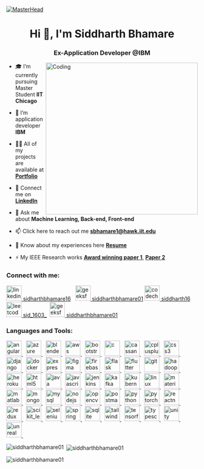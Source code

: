 [![MasterHead](https://user-images.githubusercontent.com/90236635/232446433-d5540fa2-fe28-4bb8-b929-cdb51fe61336.gif)](https://siddharthbhamare.netlify.app/)
<h1 align="center">Hi 👋, I'm Siddharth Bhamare</h1>
<h3 align="center">Ex-Application Developer @IBM</h3>
<img align="right" alt="Coding" width="400" src="https://user-images.githubusercontent.com/74038190/212749447-bfb7e725-6987-49d9-ae85-2015e3e7cc41.gif ">


- 🎓 I’m currently pursuing Master Student **IIT Chicago**

- 💼 I’m application developer **IBM**

- 👨‍💻 All of my projects are available at **[Portfolio](https://siddharthbhamare.netlify.app/)**

- 🔐 Connect me on **[LinkedIn](https://www.linkedin.com/in/siddharthbhamare16/)**

- 💬 Ask me about **Machine Learning, Back-end, Front-end**

- 📫 Click here to reach out me **[sbhamare1@hawk.iit.edu](sbhamare1@hawk.iit.edu)**

- 📄 Know about my experiences here **[Resume](https://drive.google.com/file/d/1cX7Bz6G23KSMxzaJ5NQo2yOID1aGxSN0/view?usp=drive_link)**

- ⚡ My IEEE Research works **[Award winning paper 1](https://ieeexplore.ieee.org/document/10420379/)**, **[Paper 2](https://ieeexplore.ieee.org/document/10420408/)**

<h3 align="left">Connect with me:</h3>
<p align="left">
<!-- LinkedIn -->
<a href="https://linkedin.com/in/siddharthbhamare16" target="_blank" rel="noreferrer">
  <img src="https://skillicons.dev/icons?i=linkedin" alt="linkedin" width="40" height="40"/>
</a>
<a href="https://linkedin.com/in/siddharthbhamare16" target="_blank" rel="noreferrer">sidharthbhamare16</a>&nbsp;&nbsp;

<!-- GeeksforGeeks -->
<a href="https://auth.geeksforgeeks.org/user/siddharthbhamare01" target="_blank" rel="noreferrer">
  <img src="https://upload.wikimedia.org/wikipedia/commons/4/43/GeeksforGeeks.svg" alt="geeksforgeeks" width="40" height="40"/>
</a>
<a href="https://auth.geeksforgeeks.org/user/siddharthbhamare01" target="_blank" rel="noreferrer">siddharthbhamare01</a>

<!-- CodeChef -->
<a href="https://www.codechef.com/users/siddharth16" target="_blank" rel="noreferrer">
  <img src="https://img.icons8.com/color/48/000000/codechef.png" alt="codechef" width="40" height="40"/>
</a>
<a href="https://www.codechef.com/users/siddharth16" target="_blank" rel="noreferrer">siddharth16</a>&nbsp;

<!-- LeetCode -->
<a href="https://www.leetcode.com/sid_1603_" target="_blank" rel="noreferrer">
  <img src="https://cdn.iconscout.com/icon/free/png-256/free-leetcode-3521542-2944960.png" alt="leetcode" width="40" height="40"/>
</a>
<a href="https://www.leetcode.com/sid_1603_" target="_blank" rel="noreferrer">sid_1603_</a>&nbsp;


<!-- GeeksforGeeks -->
<a href="https://auth.geeksforgeeks.org/user/siddharthbhamare01" target="_blank" rel="noreferrer">
  <img src="https://upload.wikimedia.org/wikipedia/commons/4/43/GeeksforGeeks.svg" alt="geeksforgeeks" width="40" height="40"/>
</a>
<a href="https://auth.geeksforgeeks.org/user/siddharthbhamare01" target="_blank" rel="noreferrer">siddharthbhamare01</a>&nbsp;
</p>

<h3 align="left">Languages and Tools:</h3>
<p align="left">
  <!-- Angular -->
  <a href="https://angular.io" target="_blank" rel="noreferrer">
    <img src="https://angular.io/assets/images/logos/angular/angular.svg" alt="angular" width="40" height="40"/>
  </a>&nbsp;
 <!-- Azure -->
  <a href="https://azure.microsoft.com/en-in/" target="_blank" rel="noreferrer">
    <img src="https://www.vectorlogo.zone/logos/microsoft_azure/microsoft_azure-icon.svg" alt="azure" width="40" height="40"/>
  </a>&nbsp;
  <!-- Blender -->
  <a href="https://www.blender.org/" target="_blank" rel="noreferrer">
    <img src="https://download.blender.org/branding/community/blender_community_badge_white.svg" alt="blender" width="40" height="40"/>
  </a>&nbsp;
  <!-- AWS -->
  <a href="https://aws.amazon.com" target="_blank" rel="noreferrer">
    <img src="https://www.vectorlogo.zone/logos/amazon_aws/amazon_aws-icon.svg" alt="aws" width="40" height="40"/>
  </a>&nbsp;
  <!-- Bootstrap -->
  <a href="https://getbootstrap.com" target="_blank" rel="noreferrer">
    <img src="https://www.vectorlogo.zone/logos/getbootstrap/getbootstrap-icon.svg" alt="bootstrap" width="40" height="40"/>
  </a>&nbsp;

  <!-- C -->
  <a href="https://www.cprogramming.com/" target="_blank" rel="noreferrer">
    <img src="https://skillicons.dev/icons?i=c" alt="c" width="40" height="40"/>
  </a>&nbsp;
  
  <!-- Cassandra -->
  <a href="https://cassandra.apache.org/" target="_blank" rel="noreferrer">
    <img src="https://skillicons.dev/icons?i=cassandra" alt="cassandra" width="40" height="40"/>
  </a>&nbsp;
  
  <!-- C++ -->
  <a href="https://www.w3schools.com/cpp/" target="_blank" rel="noreferrer">
    <img src="https://skillicons.dev/icons?i=cpp" alt="cplusplus" width="40" height="40"/>
  </a>&nbsp;
  
  <!-- CSS -->
  <a href="https://www.w3schools.com/css/" target="_blank" rel="noreferrer">
    <img src="https://skillicons.dev/icons?i=css" alt="css3" width="40" height="40"/>
  </a>&nbsp;
  
  <!-- Django -->
  <a href="https://www.djangoproject.com/" target="_blank" rel="noreferrer">
    <img src="https://skillicons.dev/icons?i=django" alt="django" width="40" height="40"/>
  </a>&nbsp;
  
  <!-- Docker -->
  <a href="https://www.docker.com/" target="_blank" rel="noreferrer">
    <img src="https://skillicons.dev/icons?i=docker" alt="docker" width="40" height="40"/>
  </a>&nbsp;
  
  <!-- Express -->
  <a href="https://expressjs.com" target="_blank" rel="noreferrer">
    <img src="https://skillicons.dev/icons?i=express" alt="express" width="40" height="40"/>
  </a>&nbsp;
  
  <!-- Figma -->
  <a href="https://www.figma.com/" target="_blank" rel="noreferrer">
    <img src="https://skillicons.dev/icons?i=figma" alt="figma" width="40" height="40"/>
  </a>&nbsp;
  
  <!-- Firebase -->
  <a href="https://firebase.google.com/" target="_blank" rel="noreferrer">
    <img src="https://skillicons.dev/icons?i=firebase" alt="firebase" width="40" height="40"/>
  </a>&nbsp;
  
  <!-- Flask -->
  <a href="https://flask.palletsprojects.com/" target="_blank" rel="noreferrer">
    <img src="https://skillicons.dev/icons?i=flask" alt="flask" width="40" height="40"/>
  </a>&nbsp;
  
  <!-- Flutter -->
  <a href="https://flutter.dev" target="_blank" rel="noreferrer">
    <img src="https://skillicons.dev/icons?i=flutter" alt="flutter" width="40" height="40"/>
  </a>&nbsp;
  
  <!-- Git -->
  <a href="https://git-scm.com/" target="_blank" rel="noreferrer">
    <img src="https://skillicons.dev/icons?i=git" alt="git" width="40" height="40"/>
  </a>&nbsp;
  
  
<a href="https://hadoop.apache.org/" target="_blank" rel="noreferrer">
  <img src="https://www.svgrepo.com/show/353851/hadoop.svg" alt="hadoop" width="40" height="40"/>
</a>&nbsp;
  
  <!-- Heroku -->
  <a href="https://heroku.com" target="_blank" rel="noreferrer">
    <img src="https://skillicons.dev/icons?i=heroku" alt="heroku" width="40" height="40"/>
  </a>&nbsp;
  
  <!-- HTML -->
  <a href="https://www.w3.org/html/" target="_blank" rel="noreferrer">
    <img src="https://skillicons.dev/icons?i=html" alt="html5" width="40" height="40"/>
  </a>&nbsp;
  
  <!-- Java -->
  <a href="https://www.java.com" target="_blank" rel="noreferrer">
    <img src="https://skillicons.dev/icons?i=java" alt="java" width="40" height="40"/>
  </a>&nbsp;
  
  <!-- JavaScript -->
  <a href="https://developer.mozilla.org/en-US/docs/Web/JavaScript" target="_blank" rel="noreferrer">
    <img src="https://skillicons.dev/icons?i=js" alt="javascript" width="40" height="40"/>
  </a>&nbsp;
  
  <!-- Jenkins -->
  <a href="https://www.jenkins.io" target="_blank" rel="noreferrer">
    <img src="https://skillicons.dev/icons?i=jenkins" alt="jenkins" width="40" height="40"/>
  </a>&nbsp;
  
  <!-- Kafka -->
  <a href="https://kafka.apache.org/" target="_blank" rel="noreferrer">
    <img src="https://skillicons.dev/icons?i=kafka" alt="kafka" width="40" height="40"/>
  </a>&nbsp;
  
  <!-- Kubernetes -->
  <a href="https://kubernetes.io" target="_blank" rel="noreferrer">
    <img src="https://skillicons.dev/icons?i=kubernetes" alt="kubernetes" width="40" height="40"/>
  </a>&nbsp;
  
  <!-- Linux -->
  <a href="https://www.linux.org/" target="_blank" rel="noreferrer">
    <img src="https://skillicons.dev/icons?i=linux" alt="linux" width="40" height="40"/>
  </a>&nbsp;
  
  <!-- Materialize -->
  <a href="https://materializecss.com/" target="_blank" rel="noreferrer">
    <img src="https://skillicons.dev/icons?i=materialui" alt="materialize" width="40" height="40"/>
  </a>&nbsp;
  <!-- MATLAB -->
  <a href="https://www.mathworks.com/" target="_blank" rel="noreferrer">
    <img src="https://skillicons.dev/icons?i=matlab" alt="matlab" width="40" height="40"/>
  </a>&nbsp;
  
  <!-- MongoDB -->
  <a href="https://www.mongodb.com/" target="_blank" rel="noreferrer">
    <img src="https://skillicons.dev/icons?i=mongodb" alt="mongodb" width="40" height="40"/>
  </a>&nbsp;
  
  <!-- MySQL -->
  <a href="https://www.mysql.com/" target="_blank" rel="noreferrer">
    <img src="https://skillicons.dev/icons?i=mysql" alt="mysql" width="40" height="40"/>
  </a>&nbsp;
  
  <!-- NodeJS -->
  <a href="https://nodejs.org" target="_blank" rel="noreferrer">
    <img src="https://skillicons.dev/icons?i=nodejs" alt="nodejs" width="40" height="40"/>
  </a>&nbsp;
  
  <!-- OpenCV -->
  <a href="https://opencv.org/" target="_blank" rel="noreferrer">
    <img src="https://skillicons.dev/icons?i=opencv" alt="opencv" width="40" height="40"/>
  </a>&nbsp;
  
  <!-- Postman -->
  <a href="https://postman.com" target="_blank" rel="noreferrer">
    <img src="https://skillicons.dev/icons?i=postman" alt="postman" width="40" height="40"/>
  </a>&nbsp;
  
  <!-- Python -->
  <a href="https://www.python.org" target="_blank" rel="noreferrer">
    <img src="https://skillicons.dev/icons?i=python" alt="python" width="40" height="40"/>
  </a>&nbsp;
  
  <!-- PyTorch -->
  <a href="https://pytorch.org/" target="_blank" rel="noreferrer">
    <img src="https://skillicons.dev/icons?i=pytorch" alt="pytorch" width="40" height="40"/>
  </a>&nbsp;
  
  
<!-- React Native -->
  <a href="https://reactnative.dev/" target="_blank" rel="noreferrer">
    <img src="https://skillicons.dev/icons?i=react" alt="reactnative" width="40" height="40"/>
  </a>&nbsp;
  
  <!-- Redux -->
  <a href="https://redux.js.org" target="_blank" rel="noreferrer">
    <img src="https://skillicons.dev/icons?i=redux" alt="redux" width="40" height="40"/>
  </a>&nbsp;
  
  <!-- Scikit-learn -->
  <a href="https://scikit-learn.org/" target="_blank" rel="noreferrer">
    <img src="https://skillicons.dev/icons?i=sklearn" alt="scikit_learn" width="40" height="40"/>
  </a>&nbsp;
  
  <!-- Selenium -->
  <a href="https://www.selenium.dev" target="_blank" rel="noreferrer">
    <img src="https://skillicons.dev/icons?i=selenium" alt="selenium" width="40" height="40"/>
  </a>&nbsp;
  
  <!-- Spring -->
  <a href="https://spring.io/" target="_blank" rel="noreferrer">
    <img src="https://skillicons.dev/icons?i=spring" alt="spring" width="40" height="40"/>
  </a>&nbsp;
  
  <!-- SQLite -->
  <a href="https://www.sqlite.org/" target="_blank" rel="noreferrer">
    <img src="https://skillicons.dev/icons?i=sqlite" alt="sqlite" width="40" height="40"/>
  </a>&nbsp;
  
  <!-- Tailwind -->
  <a href="https://tailwindcss.com/" target="_blank" rel="noreferrer">
    <img src="https://skillicons.dev/icons?i=tailwind" alt="tailwind" width="40" height="40"/>
  </a>&nbsp;
  
  <!-- TensorFlow -->
  <a href="https://www.tensorflow.org" target="_blank" rel="noreferrer">
    <img src="https://skillicons.dev/icons?i=tensorflow" alt="tensorflow" width="40" height="40"/>
  </a>&nbsp;
  
  <!-- TypeScript -->
  <a href="https://www.typescriptlang.org/" target="_blank" rel="noreferrer">
    <img src="https://skillicons.dev/icons?i=ts" alt="typescript" width="40" height="40"/>
  </a>&nbsp;
  
  <!-- Unity -->
  <a href="https://unity.com/" target="_blank" rel="noreferrer">
    <img src="https://skillicons.dev/icons?i=unity" alt="unity" width="40" height="40"/>
  </a>&nbsp;
  
  <!-- Unreal Engine -->
  <a href="https://unrealengine.com/" target="_blank" rel="noreferrer">
    <img src="https://skillicons.dev/icons?i=unreal" alt="unreal" width="40" height="40"/>
  </a>&nbsp;
  
</p>

<p><img align="left" src="https://github-readme-stats.vercel.app/api/top-langs?username=siddharthbhamare01&show_icons=true&locale=en&layout=compact" alt="siddharthbhamare01" /></p>

<p>&nbsp;<img align="center" src="https://github-readme-stats.vercel.app/api?username=siddharthbhamare01&show_icons=true&locale=en" alt="siddharthbhamare01" /></p>

<p><img align="center" src="https://github-readme-streak-stats.herokuapp.com/?user=siddharthbhamare01&" alt="siddharthbhamare01" /></p>


